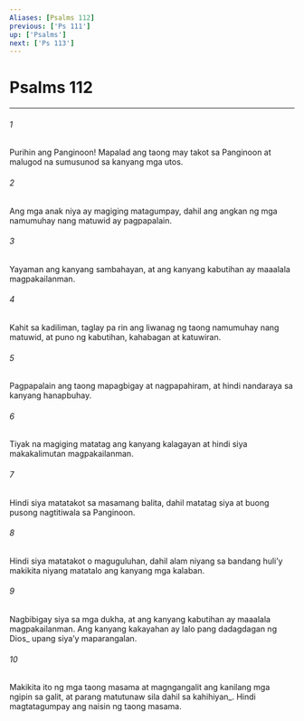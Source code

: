 ```yaml
---
Aliases: [Psalms 112]
previous: ['Ps 111']
up: ['Psalms']
next: ['Ps 113']
---
```

# Psalms 112

***






















###### 1 










Purihin ang Panginoon! Mapalad ang taong may takot sa Panginoon at malugod na sumusunod sa kanyang mga utos. 





















###### 2 










Ang mga anak niya ay magiging matagumpay, dahil ang angkan ng mga namumuhay nang matuwid ay pagpapalain. 





















###### 3 










Yayaman ang kanyang sambahayan, at ang kanyang kabutihan ay maaalala magpakailanman. 





















###### 4 










Kahit sa kadiliman, taglay pa rin ang liwanag ng taong namumuhay nang matuwid, at puno ng kabutihan, kahabagan at katuwiran. 





















###### 5 










Pagpapalain ang taong mapagbigay at nagpapahiram, at hindi nandaraya sa kanyang hanapbuhay. 





















###### 6 










Tiyak na magiging matatag ang kanyang kalagayan at hindi siya makakalimutan magpakailanman. 





















###### 7 










Hindi siya matatakot sa masamang balita, dahil matatag siya at buong pusong nagtitiwala sa Panginoon. 





















###### 8 










Hindi siya matatakot o maguguluhan, dahil alam niyang sa bandang huliʼy makikita niyang matatalo ang kanyang mga kalaban. 





















###### 9 










Nagbibigay siya sa mga dukha, at ang kanyang kabutihan ay maaalala magpakailanman. Ang kanyang kakayahan ay lalo pang dadagdagan ng Dios_ upang siyaʼy maparangalan. 





















###### 10 










Makikita ito ng mga taong masama at magngangalit ang kanilang mga ngipin sa galit, at parang matutunaw sila dahil sa kahihiyan_. Hindi magtatagumpay ang naisin ng taong masama.
